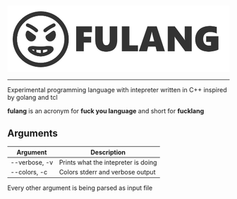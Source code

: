 ![logo](fulang-logo.png)
***

Experimental programming language with intepreter written in C++ inspired by golang and tcl

__fulang__ is an acronym for **fuck you language** and short for **fucklang**

## Arguments

| Argument    		| Description                           |
| --------    		| -----------                           |
| --verbose, -v   	| Prints what the intepreter is doing   |
| --colors, -c		| Colors stderr and verbose output      |

Every other argument is being parsed as input file
